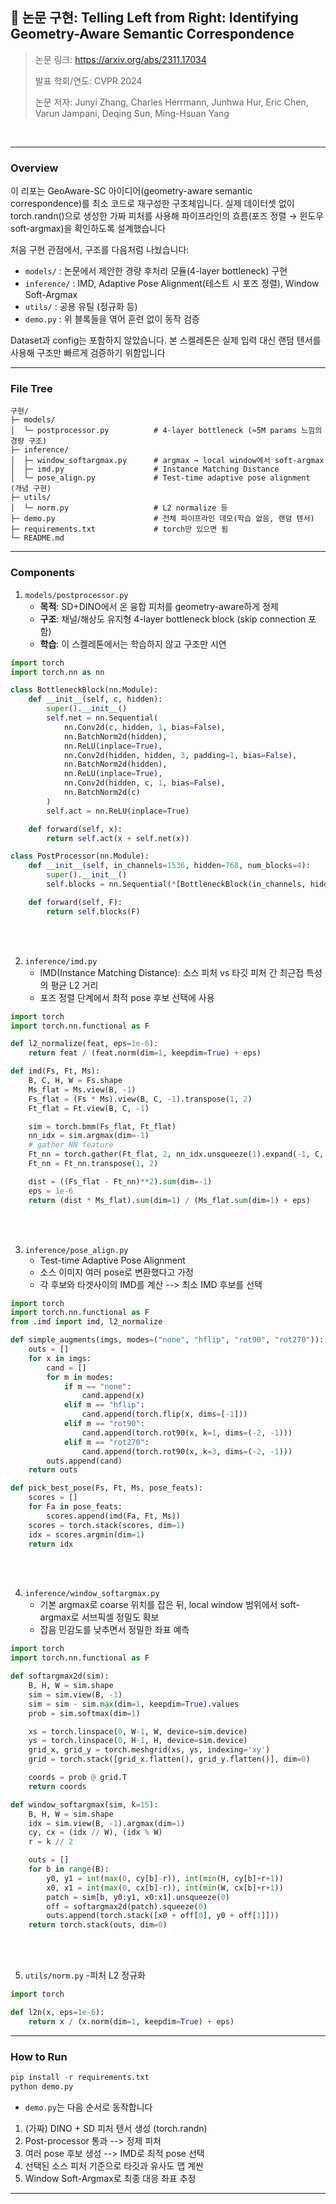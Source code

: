 ## 📄 논문 구현: Telling Left from Right: Identifying Geometry-Aware Semantic Correspondence

> 논문 링크: https://arxiv.org/abs/2311.17034 
> 
> 발표 학회/연도: CVPR 2024
> 
> 논문 저자: Junyi Zhang, Charles Herrmann, Junhwa Hur, Eric Chen, Varun Jampani, Deqing Sun, Ming-Hsuan Yang
<br>

---

### Overview

이 리포는 GeoAware-SC 아이디어(geometry-aware semantic correspondence)를 최소 코드로 재구성한 구조체입니다.
실제 데이터셋 없이 torch.randn()으로 생성한 가짜 피처를 사용해 파이프라인의 흐름(포즈 정렬 → 윈도우 soft-argmax)을 확인하도록 설계했습니다

처음 구현 관점에서, 구조를 다음처럼 나눴습니다:
- `models/` : 논문에서 제안한 경량 후처리 모듈(4-layer bottleneck) 구현
- `inference/` : IMD, Adaptive Pose Alignment(테스트 시 포즈 정렬), Window Soft-Argmax
- `utils/` : 공용 유틸 (정규화 등)
- `demo.py` : 위 블록들을 엮어 훈련 없이 동작 검증

Dataset과 config는 포함하지 않았습니다. 본 스켈레톤은 실제 입력 대신 랜덤 텐서를 사용해 구조만 빠르게 검증하기 위함입니다

---
### File Tree

```pthon
구현/
├─ models/
│  └─ postprocessor.py          # 4-layer bottleneck (≈5M params 느낌의 경량 구조)
├─ inference/
│  ├─ window_softargmax.py      # argmax → local window에서 soft-argmax
│  ├─ imd.py                    # Instance Matching Distance
│  └─ pose_align.py             # Test-time adaptive pose alignment (개념 구현)
├─ utils/
│  └─ norm.py                   # L2 normalize 등
├─ demo.py                      # 전체 파이프라인 데모(학습 없음, 랜덤 텐서)
├─ requirements.txt             # torch만 있으면 됨
└─ README.md
```

---
### Components

1. `models/postprocessor.py`
   - **목적**: SD+DINO에서 온 융합 피처를 geometry-aware하게 정제
   - **구조**: 채널/해상도 유지형 4-layer bottleneck block (skip connection 포함)
   - **학습**: 이 스켈레톤에서는 학습하지 않고 구조만 시연
     
```python
import torch
import torch.nn as nn

class BottleneckBlock(nn.Module):
    def __init__(self, c, hidden):
        super().__init__()
        self.net = nn.Sequential(
            nn.Conv2d(c, hidden, 1, bias=False),
            nn.BatchNorm2d(hidden),
            nn.ReLU(inplace=True),
            nn.Conv2d(hidden, hidden, 3, padding=1, bias=False),
            nn.BatchNorm2d(hidden),
            nn.ReLU(inplace=True),
            nn.Conv2d(hidden, c, 1, bias=False),
            nn.BatchNorm2d(c)
        )
        self.act = nn.ReLU(inplace=True)

    def forward(self, x):
        return self.act(x + self.net(x))

class PostProcessor(nn.Module):
    def __init__(self, in_channels=1536, hidden=768, num_blocks=4):
        super().__init__()
        self.blocks = nn.Sequential(*[BottleneckBlock(in_channels, hidden) for _ in range(num_blocks)])

    def forward(self, F):
        return self.blocks(F)
```

<br><br>

2. `inference/imd.py`
   - IMD(Instance Matching Distance): 소스 피처 vs 타깃 피처 간 최근접 특성의 평균 L2 거리
   - 포즈 정렬 단계에서 최적 pose 후보 선택에 사용
  
```python
import torch
import torch.nn.functional as F

def l2_normalize(feat, eps=1e-6):
    return feat / (feat.norm(dim=1, keepdim=True) + eps)

def imd(Fs, Ft, Ms):
    B, C, H, W = Fs.shape
    Ms_flat = Ms.view(B, -1)
    Fs_flat = (Fs * Ms).view(B, C, -1).transpose(1, 2)
    Ft_flat = Ft.view(B, C, -1)

    sim = torch.bmm(Fs_flat, Ft_flat)
    nn_idx = sim.argmax(dim=-1)
    # gather NN feature
    Ft_nn = torch.gather(Ft_flat, 2, nn_idx.unsqueeze(1).expand(-1, C, -1))
    Ft_nn = Ft_nn.transpose(1, 2)

    dist = ((Fs_flat - Ft_nn)**2).sum(dim=-1)
    eps = 1e-6
    return (dist * Ms_flat).sum(dim=1) / (Ms_flat.sum(dim=1) + eps)

```

<br><br>

3. `inference/pose_align.py`
   - Test-time Adaptive Pose Alignment
   - 소스 이미지 여러 pose로 변환했다고 가정
   - 각 후보와 타겟사이의 IMD를 계산 --> 최소 IMD 후보를 선택

```python
import torch
import torch.nn.functional as F
from .imd import imd, l2_normalize

def simple_augments(imgs, modes=("none", "hflip", "rot90", "rot270")):
    outs = []
    for x in imgs:
        cand = []
        for m in modes:
            if m == "none":
                cand.append(x)
            elif m == "hflip":
                cand.append(torch.flip(x, dims=[-1]))
            elif m == "rot90":
                cand.append(torch.rot90(x, k=1, dims=(-2, -1)))
            elif m == "rot270":
                cand.append(torch.rot90(x, k=3, dims=(-2, -1)))
        outs.append(cand)
    return outs

def pick_best_pose(Fs, Ft, Ms, pose_feats):
    scores = []
    for Fa in pose_feats:
        scores.append(imd(Fa, Ft, Ms))
    scores = torch.stack(scores, dim=1)
    idx = scores.argmin(dim=1)
    return idx

```

<br><br>

4. `inference/window_softargmax.py`
   - 기본 argmax로 coarse 위치를 잡은 뒤, local window 범위에서 soft-argmax로 서브픽셀 정밀도 확보
   - 잡음 민감도를 낮추면서 정밀한 좌표 예측
  
```python
import torch
import torch.nn.functional as F

def softargmax2d(sim):
    B, H, W = sim.shape
    sim = sim.view(B, -1)
    sim = sim - sim.max(dim=1, keepdim=True).values
    prob = sim.softmax(dim=1)

    xs = torch.linspace(0, W-1, W, device=sim.device)
    ys = torch.linspace(0, H-1, H, device=sim.device)
    grid_x, grid_y = torch.meshgrid(xs, ys, indexing='xy')
    grid = torch.stack([grid_x.flatten(), grid_y.flatten()], dim=0)

    coords = prob @ grid.T
    return coords

def window_softargmax(sim, k=15):
    B, H, W = sim.shape
    idx = sim.view(B, -1).argmax(dim=1)
    cy, cx = (idx // W), (idx % W)
    r = k // 2

    outs = []
    for b in range(B):
        y0, y1 = int(max(0, cy[b]-r)), int(min(H, cy[b]+r+1))
        x0, x1 = int(max(0, cx[b]-r)), int(min(W, cx[b]+r+1))
        patch = sim[b, y0:y1, x0:x1].unsqueeze(0)
        off = softargmax2d(patch).squeeze(0)
        outs.append(torch.stack([x0 + off[0], y0 + off[1]]))
    return torch.stack(outs, dim=0)

```

<br><br>

5. `utils/norm.py`
   -피처 L2 정규화

```python
import torch

def l2n(x, eps=1e-6):
    return x / (x.norm(dim=1, keepdim=True) + eps)
```

---
### How to Run

```python
pip install -r requirements.txt
python demo.py
```
- `demo.py`는 다음 순서로 동작합니다
1. (가짜) DINO + SD 피처 텐서 생성 (torch.randn)
2. Post-processor 통과 --> 정제 피처
3. 여러 pose 후보 생성 --> IMD로 최적 pose 선택
4. 선택된 소스 피처 기준으로 타깃과 유사도 맵 계싼
5. Window Soft-Argmax로 최종 대응 좌표 추정

---

